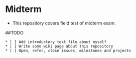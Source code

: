 Midterm
======
 * This repository covers field test of midterm exam.

##TODO

	* [ ] Add introductory text file about myself
	* [ ] Write some wiki page about this repository
	* [ ] Open, refer, close issues, milestones and projects